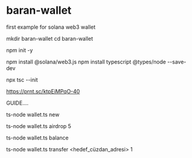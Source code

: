 # baran-wallet
first example for solana web3 wallet


mkdir baran-wallet
cd baran-wallet

npm init -y

npm install @solana/web3.js
npm install typescript @types/node --save-dev

npx tsc --init

https://prnt.sc/ktpEiMPqO-40


GUIDE....

ts-node wallet.ts new

ts-node wallet.ts airdrop 5

ts-node wallet.ts balance

ts-node wallet.ts transfer <hedef_cüzdan_adresi> 1

